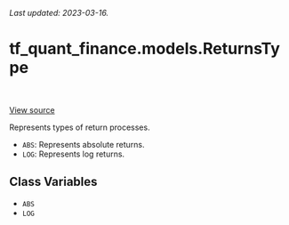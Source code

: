 <!--
This file is generated by a tool. Do not edit directly.
For open-source contributions the docs will be updated automatically.
-->

*Last updated: 2023-03-16.*

<div itemscope itemtype="http://developers.google.com/ReferenceObject">
<meta itemprop="name" content="tf_quant_finance.models.ReturnsType" />
<meta itemprop="path" content="Stable" />
<meta itemprop="property" content="ABS"/>
<meta itemprop="property" content="LOG"/>
</div>

# tf_quant_finance.models.ReturnsType

<!-- Insert buttons and diff -->

<table class="tfo-notebook-buttons tfo-api" align="left">
</table>

<a target="_blank" href="https://github.com/paolodelia99/tf-quant-finance/blob/main/tf_quant_finance/models/realized_volatility.py">View source</a>



Represents types of return processes.

<!-- Placeholder for "Used in" -->

* `ABS`: Represents absolute returns.
* `LOG`: Represents log returns.

## Class Variables

* `ABS` <a id="ABS"></a>
* `LOG` <a id="LOG"></a>
